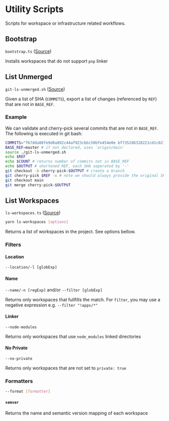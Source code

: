 # Utility Scripts

Scripts for workspace or infrastructure related workflows.

## Bootstrap

`bootstrap.ts` ([Source](bootstrap.ts))

Installs workspaces that do not support `pnp` linker

## List Unmerged

`git-ls-unmerged.sh` ([Source](git-ls-unmerged.sh))

Given a list of SHA (`COMMITS`), export a list of changes (referenced by `REF`) that are not in `BASE_REF`.

### Example

We can validate and cherry-pick several commits that are not in `BASE_REF`. The following is executed in git bash:

```sh
COMMITS="f67dda88fe9d0a892c44af923cbbc50bfe454e0e bf7352d6328221cd1c02104c99f57faf5be54c7d" # possible commits
BASE_REF=master # if not declared, uses `origin/main`
source ./git-ls-unmerged.sh
echo $REF
echo $COUNT # returns number of commits not in BASE_REF
echo $OUTPUT # shortened REF, each SHA seperated by '-'
git checkout -b cherry-pick-$OUTPUT # create a branch
git cherry-pick $REF -x # note we should always provide the original SHA in the commit message. The 'x' arg will handle this.
git checkout main
git merge cherry-pick-$OUTPUT
```

## List Workspaces

`ls-workspaces.ts` ([Source](ls-workspaces.ts))

```sh
yarn ls-workspaces [options]
```

Returns a list of workspaces in the project. See options bellow.

### Filters

#### Location

`--location/-l [globExp]`

#### Name

`--name/-n [regExp]` and/or `--filter [globExp]`

Returns only workspaces that fullfills the match. For `filter`, you may use a negative expression e.g. `--filter "!apps/*"`

#### Linker

`--node-modules`

Returns only workspaces that use `node_modules` linked directories

#### No Private

`--no-private`

Returns only workspaces that are not set to `private: true`

### Formatters

```sh
--format [formatter]
```

#### `semver`

Returns the name and semantic version mapping of each workspace
